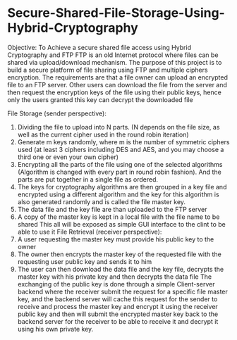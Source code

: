 # Secure-Shared-File-Storage-Using-Hybrid-Cryptography

Objective: To Achieve a secure shared file access using Hybrid Cryptography and FTP FTP is an old Internet protocol where files can be shared via upload/download mechanism. The purpose of this project is to build a secure platform of file sharing using FTP and multiple ciphers encryption. The requirements are that a file owner can upload an encrypted file to an FTP server. Other users can download the file from the server and then request the encryption keys of the file using their public keys, hence only the users granted this key can decrypt the downloaded file

File Storage (sender perspective):

1.	Dividing the file to upload into N parts. (N depends on the file size, as well as the current cipher used in the round robin iteration)
2.	Generate m keys randomly, where m is the number of symmetric ciphers used (at least 3 ciphers including DES and AES, and you may choose a third one or even your own cipher)
3.	Encrypting all the parts of the file using one of the selected algorithms (Algorithm is changed with every part in round robin fashion). And the parts are put together in a single file as ordered.
4.	The keys for cryptography algorithms are then grouped in a key file and encrypted using a different algorithm and the key for this algorithm is also generated randomly and is called the file master key.
5.	The data file and the key file are than uploaded to the FTP server
6.	A copy of the master key is kept in a local file with the file name to be shared
This all will be exposed as simple GUI interface to the clint to be able to use it
File Retrieval (receiver perspective):
1.	A user requesting the master key must provide his public key to the owner
2.	The owner then encrypts the master key of the requested file with the requesting user public key and sends it to him
3.	The user can then download the data file and the key file, decrypts the master key with his private key and then decrypts the data file
The exchanging of the public key is done through a simple Client-server backend where the receiver submit the request for a specific file master key, and the backend server will cache this request for the sender to receive and process the master key and encrypt it using the receiver public key and then will submit the encrypted master key back to the backend server for the receiver to be able to receive it and decrypt it using his own private key.

